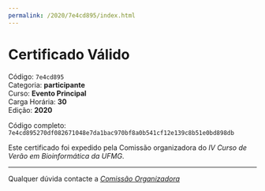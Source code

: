 ```yaml
---
permalink: /2020/7e4cd895/index.html
---
```


# Certificado Válido

Código: `7e4cd895`<br>
Categoria: **participante**<br>
Curso: **Evento Principal**<br>
Carga Horária: **30**<br>
Edição: **2020**<br>


Código completo: `7e4cd895270df082671048e7da1bac970bf8a0b541cf12e139c8b51e0bd898db`


Este certificado foi expedido pela Comissão organizadora do *IV Curso de Verão em Bioinformática da UFMG*.

----

Qualquer dúvida contacte a [_Comissão Organizadora_](<mailto:cursobioinfoufmg@gmail.com$subject=[Certificados]>)

